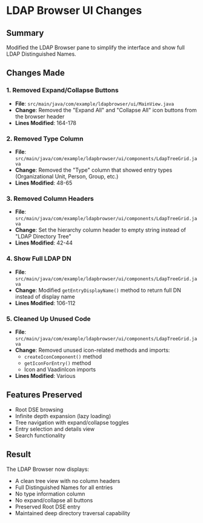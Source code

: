 # LDAP Browser UI Changes

## Summary
Modified the LDAP Browser pane to simplify the interface and show full LDAP Distinguished Names.

## Changes Made

### 1. Removed Expand/Collapse Buttons
- **File**: `src/main/java/com/example/ldapbrowser/ui/MainView.java`
- **Change**: Removed the "Expand All" and "Collapse All" icon buttons from the browser header
- **Lines Modified**: 164-178

### 2. Removed Type Column
- **File**: `src/main/java/com/example/ldapbrowser/ui/components/LdapTreeGrid.java`
- **Change**: Removed the "Type" column that showed entry types (Organizational Unit, Person, Group, etc.)
- **Lines Modified**: 48-65

### 3. Removed Column Headers
- **File**: `src/main/java/com/example/ldapbrowser/ui/components/LdapTreeGrid.java`
- **Change**: Set the hierarchy column header to empty string instead of "LDAP Directory Tree"
- **Lines Modified**: 42-44

### 4. Show Full LDAP DN
- **File**: `src/main/java/com/example/ldapbrowser/ui/components/LdapTreeGrid.java`
- **Change**: Modified `getEntryDisplayName()` method to return full DN instead of display name
- **Lines Modified**: 106-112

### 5. Cleaned Up Unused Code
- **File**: `src/main/java/com/example/ldapbrowser/ui/components/LdapTreeGrid.java`
- **Change**: Removed unused icon-related methods and imports:
  - `createIconComponent()` method
  - `getIconForEntry()` method
  - Icon and VaadinIcon imports
- **Lines Modified**: Various

## Features Preserved
- Root DSE browsing
- Infinite depth expansion (lazy loading)
- Tree navigation with expand/collapse toggles
- Entry selection and details view
- Search functionality

## Result
The LDAP Browser now displays:
- A clean tree view with no column headers
- Full Distinguished Names for all entries
- No type information column
- No expand/collapse all buttons
- Preserved Root DSE entry
- Maintained deep directory traversal capability
